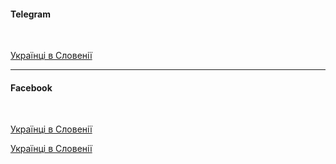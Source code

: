 #### Telegram

</br>

[Українці в Словенії](https://t.me/ukrainiansinslo)

***
#### Facebook

</br>

[Українці в Словенії](https://www.facebook.com/groups/ukrainiansinslovenia/?ref=share)

[Українці в Словенії](https://www.facebook.com/groups/882092001992043/?ref=share)
